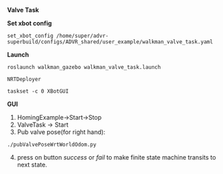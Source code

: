 **Valve Task**

**Set xbot config**
```
set_xbot_config /home/super/advr-superbuild/configs/ADVR_shared/user_example/walkman_valve_task.yaml

```


**Launch**
```
roslaunch walkman_gazebo walkman_valve_task.launch
```

```
NRTDeployer
```

```
taskset -c 0 XBotGUI
```


**GUI**
1) HomingExample->Start->Stop
2) ValveTask -> Start
3) Pub valve pose(for right hand):

```
./pubValvePoseWrtWorldOdom.py
```
           
4) press on button _success_ or _fail_ to make finite state machine transits to next state.